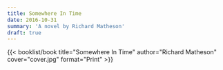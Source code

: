 ```yaml
---
title: Somewhere In Time
date: 2016-10-31
summary: 'A novel by Richard Matheson'
draft: true
---
```


{{< booklist/book
title="Somewhere In Time"
author="Richard Matheson"
cover="cover.jpg"
format="Print" >}}

